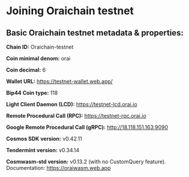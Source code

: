 # Joining Oraichain testnet

## Basic Oraichain testnet metadata & properties:

**Chain ID:** Oraichain-testnet

**Coin minimal denom:** orai

**Coin decimal:** 6

**Wallet URL:** https://testnet-wallet.web.app/

**Bip44 Coin type:** 118

**Light Client Daemon (LCD):** https://testnet-lcd.orai.io

**Remote Procedural Call (RPC):** https://testnet-rpc.orai.io

**Google Remote Procedural Call (gRPC):** http://18.118.151.163:9090

**Cosmos SDK version:** v0.42.11

**Tendermint version:** v0.34.14

**Cosmwasm-std version:** v0.13.2 (with no CustomQuery feature). Documentation: https://oraiwasm.web.app